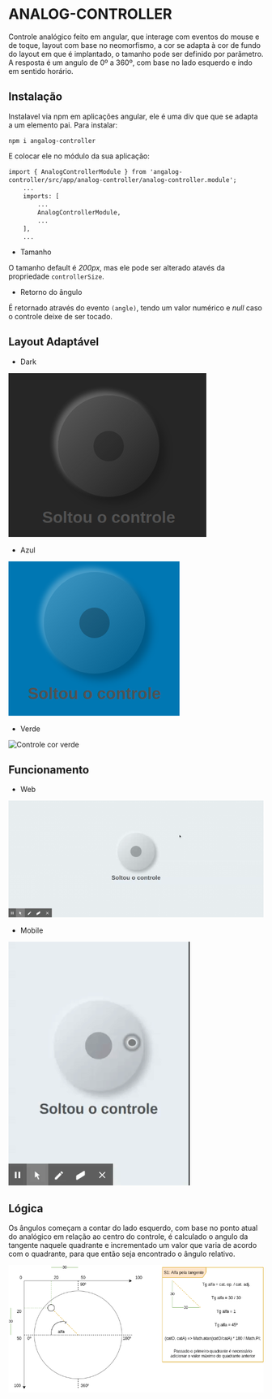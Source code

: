 # ANALOG-CONTROLLER

Controle analógico feito em angular, que interage com eventos do mouse e de toque, layout com base no neomorfismo, a cor se adapta à cor de fundo do layout em que é implantado, o tamanho pode ser definido por parâmetro. A resposta é um angulo de 0º a 360º, com base no lado esquerdo e indo em sentido horário.

## Instalação

Instalavel via npm em aplicações angular, ele é uma div que que se adapta a um elemento pai. Para instalar:
```
npm i angalog-controller
```

E colocar ele no módulo da sua aplicação:
```
import { AnalogControllerModule } from 'angalog-controller/src/app/analog-controller/analog-controller.module';
    ...
    imports: [
        ...
        AnalogControllerModule,
        ...
    ],
    ...
```

- Tamanho

O tamanho default é _200px_, mas ele pode ser alterado atavés da propriedade ```controllerSize```.

- Retorno do ângulo

É retornado através do evento ```(angle)```, tendo um valor numérico e _null_ caso o controle deixe de ser tocado.

## Layout Adaptável

- Dark

![Controle cor preta](./src/assets/imgs/controller1.png)

- Azul

![Controle cor azul](./src/assets/imgs/controller2.png)

- Verde

![Controle cor verde](./src/assets/imgs/controllerw.png)

## Funcionamento

- Web

![Controle sendo utilizado com o mouse](./src/assets/imgs/exempleWeb.gif)

- Mobile

![Controle sendo utilizado com o mouse](./src/assets/imgs/exempleMobile.gif)

## Lógica

Os ângulos começam a contar do lado esquerdo, com base no ponto atual do analógico em relação ao centro do controle, é calculado o angulo da tangente naquele quadrante e incrementado um valor que varia de acordo com o quadrante, para que então seja encontrado o ângulo relativo.

![Cálculo](./src/assets/imgs/logic.png)